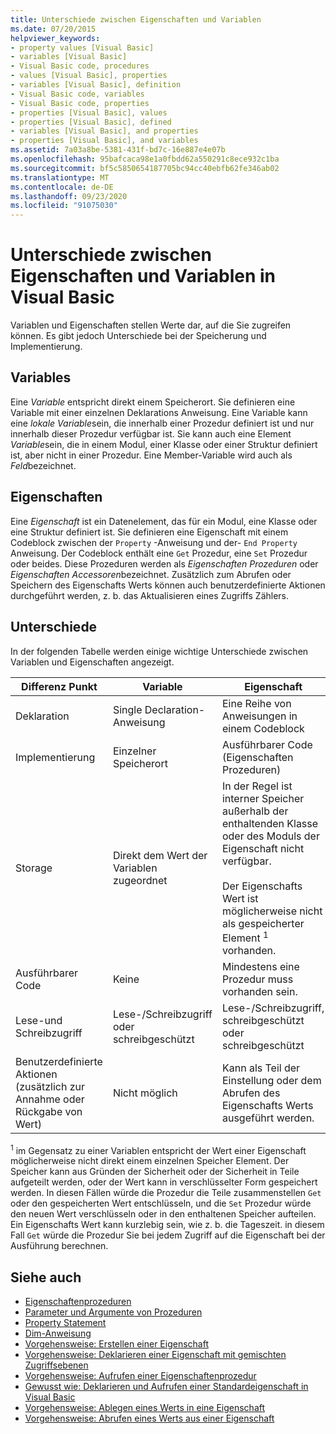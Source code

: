 ```yaml
---
title: Unterschiede zwischen Eigenschaften und Variablen
ms.date: 07/20/2015
helpviewer_keywords:
- property values [Visual Basic]
- variables [Visual Basic]
- Visual Basic code, procedures
- values [Visual Basic], properties
- variables [Visual Basic], definition
- Visual Basic code, variables
- Visual Basic code, properties
- properties [Visual Basic], values
- properties [Visual Basic], defined
- variables [Visual Basic], and properties
- properties [Visual Basic], and variables
ms.assetid: 7a03a8be-5381-431f-bd7c-16e887e4e07b
ms.openlocfilehash: 95bafcaca98e1a0fbdd62a550291c8ece932c1ba
ms.sourcegitcommit: bf5c5850654187705bc94cc40ebfb62fe346ab02
ms.translationtype: MT
ms.contentlocale: de-DE
ms.lasthandoff: 09/23/2020
ms.locfileid: "91075030"
---
```

# <a name="differences-between-properties-and-variables-in-visual-basic"></a>Unterschiede zwischen Eigenschaften und Variablen in Visual Basic

Variablen und Eigenschaften stellen Werte dar, auf die Sie zugreifen können. Es gibt jedoch Unterschiede bei der Speicherung und Implementierung.  
  
## <a name="variables"></a>Variables  

 Eine *Variable* entspricht direkt einem Speicherort. Sie definieren eine Variable mit einer einzelnen Deklarations Anweisung. Eine Variable kann eine *lokale Variable*sein, die innerhalb einer Prozedur definiert ist und nur innerhalb dieser Prozedur verfügbar ist. Sie kann auch eine Element *Variable*sein, die in einem Modul, einer Klasse oder einer Struktur definiert ist, aber nicht in einer Prozedur. Eine Member-Variable wird auch als *Feld*bezeichnet.  
  
## <a name="properties"></a>Eigenschaften  

 Eine *Eigenschaft* ist ein Datenelement, das für ein Modul, eine Klasse oder eine Struktur definiert ist. Sie definieren eine Eigenschaft mit einem Codeblock zwischen der `Property` -Anweisung und der- `End Property` Anweisung. Der Codeblock enthält eine `Get` Prozedur, eine `Set` Prozedur oder beides. Diese Prozeduren werden als *Eigenschaften Prozeduren* oder *Eigenschaften Accessoren*bezeichnet. Zusätzlich zum Abrufen oder Speichern des Eigenschafts Werts können auch benutzerdefinierte Aktionen durchgeführt werden, z. b. das Aktualisieren eines Zugriffs Zählers.  
  
## <a name="differences"></a>Unterschiede  

 In der folgenden Tabelle werden einige wichtige Unterschiede zwischen Variablen und Eigenschaften angezeigt.  
  
|Differenz Punkt|Variable|Eigenschaft|  
|-------------------------|--------------|--------------|  
|Deklaration|Single Declaration-Anweisung|Eine Reihe von Anweisungen in einem Codeblock|  
|Implementierung|Einzelner Speicherort|Ausführbarer Code (Eigenschaften Prozeduren)|  
|Storage|Direkt dem Wert der Variablen zugeordnet|In der Regel ist interner Speicher außerhalb der enthaltenden Klasse oder des Moduls der Eigenschaft nicht verfügbar.<br /><br /> Der Eigenschafts Wert ist möglicherweise nicht als gespeicherter Element <sup>1</sup> vorhanden.|  
|Ausführbarer Code|Keine|Mindestens eine Prozedur muss vorhanden sein.|  
|Lese-und Schreibzugriff|Lese-/Schreibzugriff oder schreibgeschützt|Lese-/Schreibzugriff, schreibgeschützt oder schreibgeschützt|  
|Benutzerdefinierte Aktionen (zusätzlich zur Annahme oder Rückgabe von Wert)|Nicht möglich|Kann als Teil der Einstellung oder dem Abrufen des Eigenschafts Werts ausgeführt werden.|  
  
 <sup>1</sup> im Gegensatz zu einer Variablen entspricht der Wert einer Eigenschaft möglicherweise nicht direkt einem einzelnen Speicher Element. Der Speicher kann aus Gründen der Sicherheit oder der Sicherheit in Teile aufgeteilt werden, oder der Wert kann in verschlüsselter Form gespeichert werden. In diesen Fällen würde die Prozedur die Teile zusammenstellen `Get` oder den gespeicherten Wert entschlüsseln, und die `Set` Prozedur würde den neuen Wert verschlüsseln oder in den enthaltenen Speicher aufteilen. Ein Eigenschafts Wert kann kurzlebig sein, wie z. b. die Tageszeit. in diesem Fall `Get` würde die Prozedur Sie bei jedem Zugriff auf die Eigenschaft bei der Ausführung berechnen.  
  
## <a name="see-also"></a>Siehe auch

- [Eigenschaftenprozeduren](./property-procedures.md)
- [Parameter und Argumente von Prozeduren](./procedure-parameters-and-arguments.md)
- [Property Statement](../../../language-reference/statements/property-statement.md)
- [Dim-Anweisung](../../../language-reference/statements/dim-statement.md)
- [Vorgehensweise: Erstellen einer Eigenschaft](./how-to-create-a-property.md)
- [Vorgehensweise: Deklarieren einer Eigenschaft mit gemischten Zugriffsebenen](./how-to-declare-a-property-with-mixed-access-levels.md)
- [Vorgehensweise: Aufrufen einer Eigenschaftenprozedur](./how-to-call-a-property-procedure.md)
- [Gewusst wie: Deklarieren und Aufrufen einer Standardeigenschaft in Visual Basic](./how-to-declare-and-call-a-default-property.md)
- [Vorgehensweise: Ablegen eines Werts in eine Eigenschaft](./how-to-put-a-value-in-a-property.md)
- [Vorgehensweise: Abrufen eines Werts aus einer Eigenschaft](./how-to-get-a-value-from-a-property.md)
